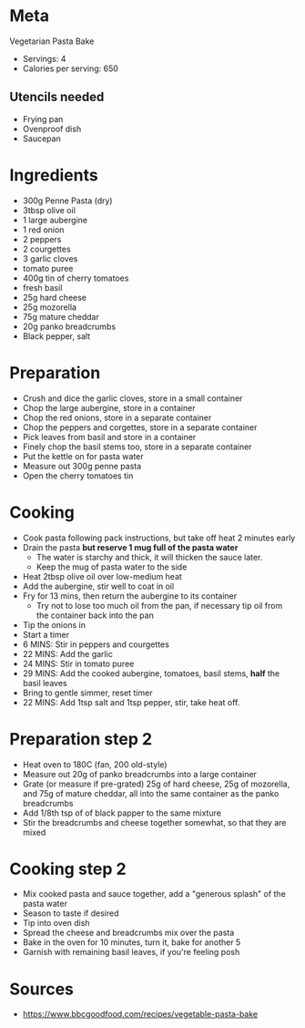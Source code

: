 Meta
====

Vegetarian Pasta Bake

* Servings: 4
* Calories per serving: 650

Utencils needed
---------------

* Frying pan
* Ovenproof dish
* Saucepan

Ingredients
===========

* 300g Penne Pasta (dry)
* 3tbsp olive oil
* 1 large aubergine
* 1 red onion
* 2 peppers
* 2 courgettes
* 3 garlic cloves
* tomato puree
* 400g tin of cherry tomatoes
* fresh basil
* 25g hard cheese
* 25g mozorella
* 75g mature cheddar
* 20g panko breadcrumbs
* Black pepper, salt

Preparation
===========

* Crush and dice the garlic cloves, store in a small container
* Chop the large aubergine, store in a container
* Chop the red onions, store in a separate container
* Chop the peppers and corgettes, store in a separate container
* Pick leaves from basil and store in a container
* Finely chop the basil stems too, store in a separate container
* Put the kettle on for pasta water
* Measure out 300g penne pasta
* Open the cherry tomatoes tin


Cooking
=======

* Cook pasta following pack instructions, but take off heat 2 minutes early
* Drain the pasta **but reserve 1 mug full of the pasta water**
  * The water is starchy and thick, it will thicken the sauce later.
  * Keep the mug of pasta water to the side
* Heat 2tbsp olive oil over low-medium heat
* Add the aubergine, stir well to coat in oil
* Fry for 13 mins, then return the aubergine to its container
  * Try not to lose too much oil from the pan, if necessary tip oil from the container back into the pan
* Tip the onions in
* Start a timer
* 6 MINS: Stir in peppers and courgettes
* 22 MINS: Add the garlic
* 24 MINS: Stir in tomato puree
* 29 MINS: Add the cooked aubergine, tomatoes, basil stems, **half** the basil leaves
* Bring to gentle simmer, reset timer
* 22 MINS: Add 1tsp salt and 1tsp pepper, stir, take heat off.

Preparation step 2
===========

* Heat oven to 180C (fan, 200 old-style)
* Measure out 20g of panko breadcrumbs into a large container
* Grate (or measure if pre-grated) 25g of hard cheese, 25g of mozorella, and 75g of mature cheddar, all into the same container as the panko breadcrumbs
* Add 1/8th tsp of of black papper to the same mixture
* Stir the breadcrumbs and cheese together somewhat, so that they are mixed

Cooking step 2
==============

* Mix cooked pasta and sauce together, add a "generous splash" of the pasta water
* Season to taste if desired
* Tip into oven dish
* Spread the cheese and breadcrumbs mix over the pasta
* Bake in the oven for 10 minutes, turn it, bake for another 5
* Garnish with remaining basil leaves, if you're feeling posh

Sources
=======

* https://www.bbcgoodfood.com/recipes/vegetable-pasta-bake
